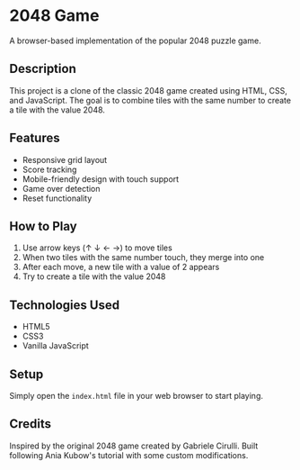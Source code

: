 # 2048 Game

A browser-based implementation of the popular 2048 puzzle game.

## Description

This project is a clone of the classic 2048 game created using HTML, CSS, and JavaScript. The goal is to combine tiles with the same number to create a tile with the value 2048.

## Features

- Responsive grid layout
- Score tracking
- Mobile-friendly design with touch support
- Game over detection
- Reset functionality

## How to Play

1. Use arrow keys (↑ ↓ ← →) to move tiles
2. When two tiles with the same number touch, they merge into one
3. After each move, a new tile with a value of 2 appears
4. Try to create a tile with the value 2048

## Technologies Used

- HTML5
- CSS3
- Vanilla JavaScript

## Setup

Simply open the `index.html` file in your web browser to start playing.

## Credits

Inspired by the original 2048 game created by Gabriele Cirulli.
Built following Ania Kubow's tutorial with some custom modifications.